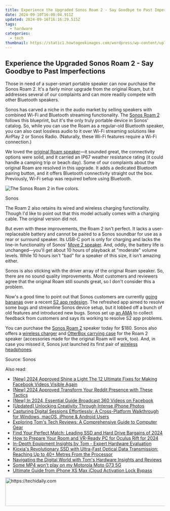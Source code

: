 ```yaml
---
title: Experience the Upgraded Sonos Roam 2 - Say Goodbye to Past Imperfections
date: 2024-09-10T16:00:04.911Z
updated: 2024-09-16T16:16:29.515Z
tags:
  - hardware
categories:
  - tech
thumbnail: https://static1.howtogeekimages.com/wordpress/wp-content/uploads/2024/05/39.jpg
---
```


## Experience the Upgraded Sonos Roam 2 - Say Goodbye to Past Imperfections

Those in need of a super-smart portable speaker can now purchase the Sonos Roam 2\. It's a fairly minor upgrade from the original Roam, but it addresses several of our complaints and can more readily compete with other Bluetooth speakers.

 Sonos has carved a niche in the audio market by selling speakers with combined Wi-Fi and Bluetooth streaming functionality. The [Sonos Roam 2](https://www.anrdoezrs.net/links/3607085/type/dlg/sid/UUhtgUeUpU2003260/https://www.sonos.com/en-us/shop/roam-2) follows this blueprint, but it's the only truly portable device in Sonos' catalog. So, while you can use the Roam as a regular-old Bluetooth speaker, you can also cast lossless audio to it over Wi-Fi streaming solutions like AirPlay 2 or Sonos Radio. (Naturally, these Wi-Fi features require a Wi-Fi connection.)

 We loved the [original Roam speaker](https://some-approaches.techidaily.com/unleash-hdr-potential-the-comprehensive-sdr-to-hdr-conversion-guide-for-2024/)—it sounded great, the connectivity options were solid, and it carried an IP67 weather resistance rating (it could handle a camping trip or beach day). Some of our complaints about the original Roam are resolved in this upgrade. It adds a dedicated Bluetooth pairing button, and it offers Bluetooth connectivity straight out the box. Previously, Wi-Fi setup was required before using Bluetooth.

![The Sonos Roam 2 in five colors.](https://static1.howtogeekimages.com/wordpress/wp-content/uploads/2024/05/40.jpg) 

Sonos

 The Roam 2 also retains its wired and wireless charging functionality. Though I'd like to point out that this model actually comes with a charging cable. The original version did not.

 But even with these improvements, the Roam 2 isn't perfect. It lacks a user-replaceable battery and cannot be paired to a Sonos soundbar for use as a rear or surround speaker. Its USB-C port is only for charging and lacks the line-in functionality of Sonos' [Move 2 speaker](https://desktop-recording.techidaily.com/perfecting-video-captures-advanced-tips-for-your-laptop/). And, oddly, the battery life is unchanged—you'll get about 10 hours of playback at "moderate" volume levels. While 10 hours isn't "bad" for a speaker of this size, it isn't amazing either.

 Sonos is also sticking with the driver array of the original Roam speaker. So, there are no sound quality improvements. Most customers and reviewers agree that the original Roam still sounds great, so I don't consider this a problem.

 Now's a good time to point out that Sonos customers are currently [going bananas](https://www.reddit.com/r/sonos/comments/1cq8nhy/the%5Fsonos%5Fapp%5Fis%5Fredesigned%5Fand%5Fbetter%5Fthan%5Fever/) over a recent [S2 app redesign](https://some-skills.techidaily.com/in-2024-the-pro-drone-experience-a-thorough-look-at-dji-phantom-4/). The refreshed app aimed to resolve some bugs and streamline Sonos device setup, but it lobbed off a bunch of old features and introduced new bugs. Sonos set up [an AMA](https://en.community.sonos.com/events/sonos-app-redesign-ama-6) to collect feedback from customers and says its working to resolve S2 app problems.

 You can purchase the [Sonos Roam 2](https://www.anrdoezrs.net/links/3607085/type/dlg/sid/UUhtgUeUpU2003260/https://www.sonos.com/en-us/shop/roam-2) speaker today for $180\. Sonos also offers a [wireless charger](https://www.anrdoezrs.net/links/3607085/type/dlg/sid/UUhtgUeUpU2003260/https://www.sonos.com/en-us/shop/roam-wireless-charger) and [OtterBox carrying case](https://www.anrdoezrs.net/links/3607085/type/dlg/sid/UUhtgUeUpU2003260/https://www.sonos.com/en-us/shop/roam-otterbox-case) for the Roam 2 speaker (accessories made for the original Roam will work, too). And, in case you missed it, Sonos just launched its first pair of [wireless headphones](https://mondly-stories.techidaily.com/conveying-deep-emotions-in-magyar-language/).

 Source: Sonos

<ins class="adsbygoogle"
     style="display:block"
     data-ad-format="autorelaxed"
     data-ad-client="ca-pub-7571918770474297"
     data-ad-slot="1223367746"></ins>

<ins class="adsbygoogle"
     style="display:block"
     data-ad-client="ca-pub-7571918770474297"
     data-ad-slot="8358498916"
     data-ad-format="auto"
     data-full-width-responsive="true"></ins>

<span class="atpl-alsoreadstyle">Also read:</span>
<div><ul>
<li><a href="https://facebook-video-recording.techidaily.com/new-2024-approved-shine-a-light-the-12-ultimate-fixes-for-making-facebook-videos-visible-again/"><u>[New] 2024 Approved Shine a Light The 12 Ultimate Fixes for Making Facebook Videos Visible Again</u></a></li>
<li><a href="https://fox-cloud.techidaily.com/new-2024-approved-transform-your-reddit-presence-with-these-tactics/"><u>[New] 2024 Approved Transform Your Reddit Presence with These Tactics</u></a></li>
<li><a href="https://facebook-videos.techidaily.com/new-in-2024-essential-guide-broadcast-360-videos-on-facebook/"><u>[New] In 2024, Essential Guide Broadcast 360 Videos on Facebook</u></a></li>
<li><a href="https://some-guidance.techidaily.com/updated-unlocking-creativity-through-intense-iphone-photos/"><u>[Updated] Unlocking Creativity Through Intense iPhone Photos</u></a></li>
<li><a href="https://some-knowledge.techidaily.com/capturing-digital-sessions-effortlessly-a-cross-platform-walkthrough-for-windows-macos-iphone-and-android-users/"><u>Capturing Digital Sessions Effortlessly: A Cross-Platform Walkthrough for Windows, macOS, iPhone & Android Users</u></a></li>
<li><a href="https://hardware-tips.techidaily.com/exploring-toms-tech-reviews-a-comprehensive-guide-to-computer-gear/"><u>Exploring Tom's Tech Reviews: A Comprehensive Guide to Computer Gear</u></a></li>
<li><a href="https://hardware-tips.techidaily.com/find-your-perfect-match-leading-ssd-and-hard-drive-bargains-of-2024/"><u>Find Your Perfect Match: Leading SSD and Hard Drive Bargains of 2024</u></a></li>
<li><a href="https://extra-skills.techidaily.com/how-to-prepare-your-room-and-vr-ready-pc-for-oculus-rift-for-2024/"><u>How to Prepare Your Room and VR-Ready PC for Oculus Rift for 2024</u></a></li>
<li><a href="https://hardware-tips.techidaily.com/in-depth-equipment-insights-by-tom-expert-hardware-evaluation/"><u>In-Depth Equipment Insights by Tom - Expert Hardware Evaluation</u></a></li>
<li><a href="https://hardware-tips.techidaily.com/kioxias-revolutionary-ssd-with-ultra-fast-optical-data-transmission-reaching-up-to-40plus-metres-from-the-processor/"><u>Kioxia's Revolutionary SSD with Ultra-Fast Optical Data Transmission: Reaching Up to 40+ Metres From the Processor</u></a></li>
<li><a href="https://hardware-tips.techidaily.com/navigating-the-digital-world-with-toms-hardware-insights-and-reviews/"><u>Navigating the Digital World with Tom's Hardware Insights and Reviews</u></a></li>
<li><a href="https://techidaily.com/some-mp4-won-t-play-on-my-motorola-moto-g73-5g-by-aiseesoft-video-converter-play-mp4-on-android/"><u>Some MP4 won't play on my Motorola Moto G73 5G</u></a></li>
<li><a href="https://activate-lock.techidaily.com/ultimate-guide-from-iphone-xs-max-icloud-activation-lock-bypass-by-drfone-ios/"><u>Ultimate Guide from iPhone XS Max iCloud Activation Lock Bypass</u></a></li>
</ul></div>

<!-- affiliate ads begin -->
<a href="https://appsumo.8odi.net/c/5597632/2123735/7443" target="_top" id="2123735">
  <img src="//a.impactradius-go.com/display-ad/7443-2123735" border="0" alt="https://techidaily.com" width="600" height="90"/>
</a>
<img height="0" width="0" src="https://appsumo.8odi.net/i/5597632/2123735/7443" style="position:absolute;visibility:hidden;" border="0" />
<!-- affiliate ads end -->

